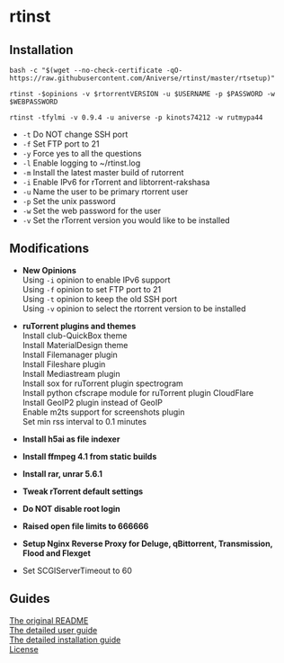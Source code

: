 # rtinst



## Installation

```
bash -c "$(wget --no-check-certificate -qO- https://raw.githubusercontent.com/Aniverse/rtinst/master/rtsetup)"
```
```
rtinst -$opinions -v $rtorrentVERSION -u $USERNAME -p $PASSWORD -w $WEBPASSWORD 
```
```
rtinst -tfylmi -v 0.9.4 -u aniverse -p kinots74212 -w rutmypa44  
```

- `-t` Do NOT change SSH port  
- `-f` Set FTP port to 21  
- `-y` Force yes to all the questions  
- `-l` Enable logging to ~/rtinst.log  
- `-m` Install the latest master build of rutorrent  
- `-i` Enable IPv6 for rTorrent and libtorrent-rakshasa  
- `-u` Name the user to be primary rtorrent user  
- `-p` Set the unix password  
- `-w` Set the web password for the user  
- `-v` Set the rTorrent version you would like to be installed  





## Modifications

- **New Opinions**  
Using `-i` opinion to enable IPv6 support  
Using `-f` opinion to set FTP port to 21  
Using `-t` opinion to keep the old SSH port  
Using `-v` opinion to select the rtorrent version to be installed  

- **ruTorrent plugins and themes**  
Install club-QuickBox theme  
Install MaterialDesign theme  
Install Filemanager plugin  
Install Fileshare plugin  
Install Mediastream plugin  
Install sox for ruTorrent plugin spectrogram  
Install python cfscrape module for ruTorrent plugin CloudFlare  
Install GeoIP2 plugin instead of GeoIP  
Enable m2ts support for screenshots plugin  
Set min rss interval to 0.1 minutes  

- **Install h5ai as file indexer**  
- **Install ffmpeg 4.1 from static builds**  
- **Install rar, unrar 5.6.1**  
- **Tweak rTorrent default settings**  
- **Do NOT disable root login**  
- **Raised open file limits to 666666**  
- **Setup Nginx Reverse Proxy for Deluge, qBittorrent, Transmission, Flood and Flexget**  
- Set SCGIServerTimeout to 60  



## Guides

[The original README](https://github.com/arakasi72/rtinst/blob/master/README.md)  
[The detailed user guide](https://github.com/arakasi72/rtinst/wiki/Guide)  
[The detailed installation guide](https://github.com/arakasi72/rtinst/wiki/Installing-rtinst)  
[License](https://github.com/arakasi72/rtinst/blob/master/LICENSE)  
